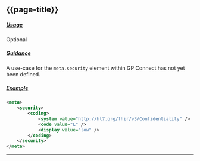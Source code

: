 ## {{page-title}}

<h5><ins>Usage</ins></h5>

<span class="mro-circle optional" title="Optional"></span> Optional


<h5><ins>Guidance</ins></h5>

A use-case for the `meta.security` element within GP Connect has not yet been defined.


<h5><ins>Example</ins></h5>

```xml
<meta>
    <security>
        <coding>
            <system value="http://hl7.org/fhir/v3/Confidentiality" />
            <code value="L" />
            <display value="low" />
        </coding>
    </security>
</meta>
```

---